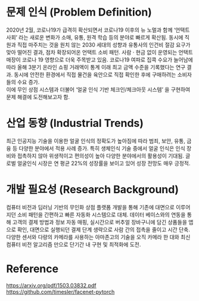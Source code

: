 # 문제 인식 (Problem Definition)
2020년 2월, 코로나19가 급격히 확산되면서 코로나19 이후의 뉴 노멀과 함께 ‘언택트 사회’ 라는 새로운 변화가 소매, 유통, 원격 학습 등의 분야로 빠르게 확산됨. 
동시에 직원과 직접 마주치는 것을 원치 않는 2030 세대의 성향과 유통사의 인건비 절감 요구가 맞아 떨어진 결과, 점차 확장되어온 언택트 소비 패턴. 
사람 · 현금 없이 운영되는 언택트 매장이 코로나 19 영향으로 더욱 주목받고 있음.
코로나19 여파로 집콕 수요가 늘어남에 따라 올해 3분기 온라인 쇼핑 거래액이 통계 이래 최고 금액 수준을 기록했다는 연구 결과.
동시에 안전한 환경에서 직접 물건을 육안으로 직접 확인한 후에 구매하려는 소비자들의 수요 증가.  
이에 무인 상점 시스템과 더불어 ‘얼굴 인식 기반 체크인/체크아웃 시스템’ 을 구현하여 문제 해결에 도전해보고자 함.

# 산업 동향 (Industrial Trends)
최근 인공지능 기술을 이용한 얼굴 인식의 정확도가 높아짐에 따라 범죄, 보안, 유통, 금융 등 다양한 분야에서 적용 사례 증가.
특히 생체인식 기술 중에서 얼굴 인식은 인식 장비와 접촉하지 않아 위생적이고 편의성이 높아 다양한 분야에서의 활용성이 기대됨.
글로벌 얼굴인식 시장은 연 평균 22%의 성장률을 보이고 있어 성장 전망도 매우 긍정적.

# 개발 필요성 (Research Background)
컴퓨터 비전과 딥러닝 기반의  무인화 상점 플랫폼 개발을 통해 기존에 대면으로 이루어지던 소비 패턴을 간편하고 빠른 자동화 시스템으로 대체.
데이터 베이스와의 연동을 통해 고객의 결제 방법과 정보 자동 매핑,
실시간으로 버추얼 장바구니에 담긴 상품들을 앱으로 확인, 
대면으로 실행되던 결제 단계 생략으로 사람 간의 접촉을 줄이고 시간 단축.
다양한 센서와 다량의 카메라를 사용하는 아마존고의 기술을 오직 카메라 한 대와 최신 컴퓨터 비전 알고리즘 만으로 단기간 내 구현 및 최적화에 도전.

# Reference
https://arxiv.org/pdf/1503.03832.pdf <br>
https://github.com/timesler/facenet-pytorch
